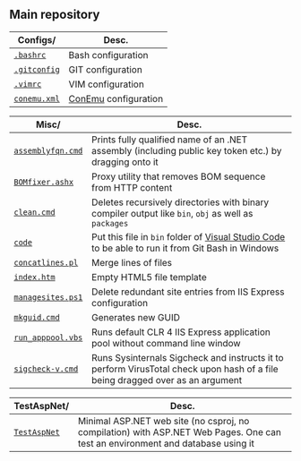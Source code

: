 Main repository
---------------

| Configs/      | Desc.
| ------------- | -----
| [`.bashrc`](https://github.com/przemsen/main/blob/master/configs/.bashrc) | Bash configuration
| [`.gitconfig`](https://github.com/przemsen/main/blob/master/configs/.gitconfig) | GIT configuration
| [`.vimrc`](https://github.com/przemsen/main/blob/master/configs/.vimrc) | VIM configuration 
| [`conemu.xml`](https://github.com/przemsen/main/blob/master/configs/conemu.xml) | [ConEmu](https://conemu.github.io) configuration 


| Misc/              | Desc.
| -------------------|--------
| [`assemblyfqn.cmd`](https://github.com/przemsen/main/blob/master/misc/assemblyfqn.cmd) | Prints fully qualified name of an .NET assembly (including public key token etc.) by dragging onto it
| [`BOMfixer.ashx`](https://github.com/przemsen/main/blob/master/misc/BOMFixer.ashx) | Proxy utility that removes BOM sequence from HTTP content
| [`clean.cmd`](https://github.com/przemsen/main/blob/master/misc/clean.cmd) | Deletes recursively directories with binary compiler output like `bin`, `obj` as well as `packages` |
| [`code`](https://github.com/przemsen/main/blob/master/misc/code) | Put this file in `bin` folder of [Visual Studio Code](https://www.visualstudio.com/en-us/products/code-vs.aspx) to be able to run it from Git Bash in Windows | 
| [`concatlines.pl`](https://github.com/przemsen/main/blob/master/misc/concatlines.pl) | Merge lines of files
| [`index.htm`](https://github.com/przemsen/main/blob/master/misc/index.htm) | Empty HTML5 file template |
| [`managesites.ps1`](https://github.com/przemsen/main/blob/master/misc/managesites.ps1) | Delete redundant site entries from IIS Express configuration
| [`mkguid.cmd`](https://github.com/przemsen/main/blob/master/misc/mkguid.cmd) | Generates new GUID |
| [`run_apppool.vbs`](https://github.com/przemsen/main/blob/master/misc/run_apppool.vbs) | Runs default CLR 4 IIS Express application pool without command line window |
| [`sigcheck-v.cmd`](https://github.com/przemsen/main/blob/master/misc/sigcheck-v.cmd) | Runs Sysinternals Sigcheck and instructs it to perform VirusTotal check upon hash of a file being dragged over as an argument |


| TestAspNet/   | Desc.
| ------------- | -----
| [`TestAspNet`](https://github.com/przemsen/main/blob/master/TestAspNet) | Minimal ASP.NET web site (no csproj, no compilation) with ASP.NET Web Pages. One can test an environment and database using it |
